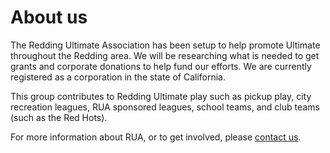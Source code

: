 # About us

The Redding Ultimate Association has been setup to help promote Ultimate throughout the Redding area.
We will be researching what is needed to get grants and corporate donations to help fund our efforts.
We are currently registered as a corporation in the state of California.

This group contributes to Redding Ultimate play such as pickup play, city recreation leagues, RUA sponsored leagues, school teams, and club teams (such as the Red Hots).

For more information about RUA, or to get involved, please [contact us](/contact).
